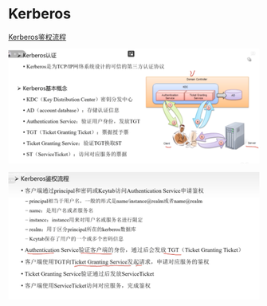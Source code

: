 # Kerberos

[Kerberos鉴权流程](https://www.bilibili.com/video/BV1884y1H7aG/)

![](2023-04-10-23-10-19.png)

![](2023-04-10-23-10-40.png)
